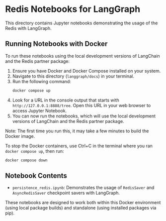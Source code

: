 # Redis Notebooks for LangGraph

This directory contains Jupyter notebooks demonstrating the usage of the Redis with LangGraph.

## Running Notebooks with Docker

To run these notebooks using the local development versions of LangChain and the Redis partner package:

1. Ensure you have Docker and Docker Compose installed on your system.
2. Navigate to this directory (`langgraph/docs`) in your terminal.
3. Run the following command:
   ```bash
   docker compose up
   ```
4. Look for a URL in the console output that starts with `http://127.0.0.1:8888/tree`. Open this URL in your web browser to access Jupyter Notebook.
5. You can now run the notebooks, which will use the local development versions of LangChain and the Redis partner package.

Note: The first time you run this, it may take a few minutes to build the Docker image.

To stop the Docker containers, use Ctrl+C in the terminal where you ran `docker compose up`, then run:
```bash
docker compose down
```

## Notebook Contents

- `persistence_redis.ipynb`: Demonstrates the usage of `RedisSaver` and `AsyncRedisSaver` checkpoint savers with LangGraph.

These notebooks are designed to work both within this Docker environment (using local package builds) and standalone (using installed packages via pip).
